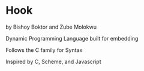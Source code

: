 # Hook
by Bishoy Boktor and Zube Molokwu

Dynamic Programming Language built for embedding

Follows the C family for Syntax

Inspired by C, Scheme, and Javascript
